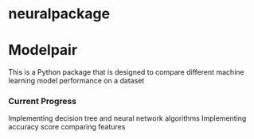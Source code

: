 # neuralpackage
# Modelpair

This is a Python package that is designed to compare different machine learning model performance on a dataset

### Current Progress
Implementing decision tree and neural network algorithms
Implementing accuracy score comparing features

